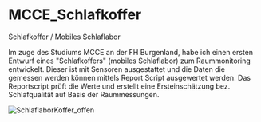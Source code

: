 # MCCE_Schlafkoffer
Schlafkoffer / Mobiles Schlaflabor

Im zuge des Studiums MCCE an der FH Burgenland, habe ich einen ersten Entwurf eines "Schlafkoffers" (mobiles Schlaflabor) zum Raummonitoring entwickelt.
Dieser ist mit Sensoren ausgestattet und die Daten die gemessen werden können mittels Report Script ausgewertet werden.
Das Reportscript prüft die Werte und erstellt eine Ersteinschätzung bez. Schlafqualität auf Basis der Raummessungen.

![SchlaflaborKoffer_offen](https://github.com/user-attachments/assets/531b4a6b-23ce-46b2-b440-4405e916f771)
